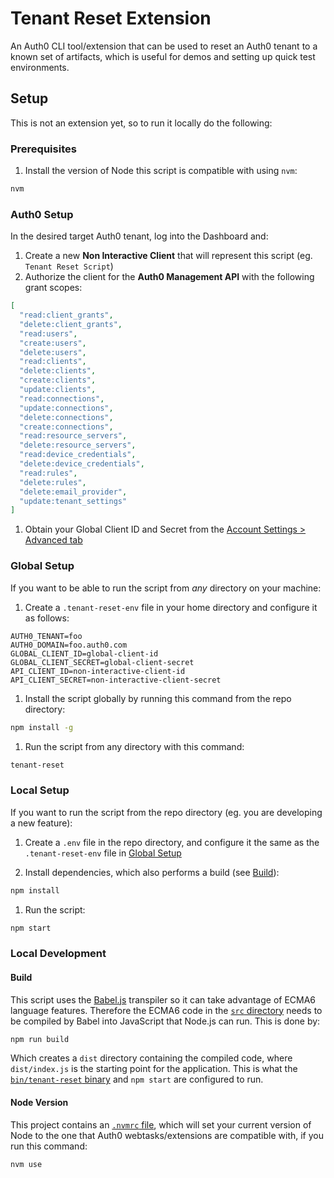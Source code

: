 # Tenant Reset Extension

An Auth0 CLI tool/extension that can be used to reset an Auth0 tenant to a known set of artifacts, which is useful for demos and setting up quick test environments.

## Setup

This is not an extension yet, so to run it locally do the following:

### Prerequisites

1. Install the version of Node this script is compatible with using `nvm`:  
  ```bash
  nvm
  ```

### Auth0 Setup

In the desired target Auth0 tenant, log into the Dashboard and:

1. Create a new **Non Interactive Client** that will represent this script (eg. `Tenant Reset Script`)
1. Authorize the client for the **Auth0 Management API** with the following grant scopes:  

  ```json
  [
    "read:client_grants",
    "delete:client_grants",
    "read:users",
    "create:users",
    "delete:users",
    "read:clients",
    "delete:clients",
    "create:clients",
    "update:clients",
    "read:connections",
    "update:connections",
    "delete:connections",
    "create:connections",
    "read:resource_servers",
    "delete:resource_servers",
    "read:device_credentials",
    "delete:device_credentials",
    "read:rules",
    "delete:rules",
    "delete:email_provider",
    "update:tenant_settings"
  ]
  ```

1. Obtain your Global Client ID and Secret from the [Account Settings > Advanced tab](https://manage.auth0.com/#/account/advanced)

### Global Setup

If you want to be able to run the script from _any_ directory on your machine:

1. Create a `.tenant-reset-env` file in your home directory and configure it as follows:  
  ```
  AUTH0_TENANT=foo
  AUTH0_DOMAIN=foo.auth0.com
  GLOBAL_CLIENT_ID=global-client-id
  GLOBAL_CLIENT_SECRET=global-client-secret
  API_CLIENT_ID=non-interactive-client-id
  API_CLIENT_SECRET=non-interactive-client-secret
  ```

1. Install the script globally by running this command from the repo directory:  
```bash
npm install -g
```

1. Run the script from any directory with this command:  
```bash
tenant-reset
```

### Local Setup

If you want to run the script from the repo directory (eg. you are developing a new feature):

1. Create a `.env` file in the repo directory, and configure it the same as the `.tenant-reset-env` file in [Global Setup](#global-setup)

1. Install dependencies, which also performs a build (see [Build](#build)):  
```bash
npm install
```

1. Run the script:  
```bash
npm start
```

### Local Development

#### Build

This script uses the [Babel.js](https://babeljs.io/) transpiler so it can take advantage of ECMA6 language features. Therefore the ECMA6 code in the [`src` directory](./src) needs to be compiled by Babel into JavaScript that Node.js can run. This is done by:

```bash
npm run build
```

Which creates a `dist` directory containing the compiled code, where `dist/index.js` is the starting point for the application. This is what the [`bin/tenant-reset` binary](bin/tenant-reset) and `npm start` are configured to run.

#### Node Version

This project contains an [`.nvmrc` file](./.nvmrc), which will set your current version of Node to the one that Auth0 webtasks/extensions are compatible with, if you run this command:

```bash
nvm use
```
